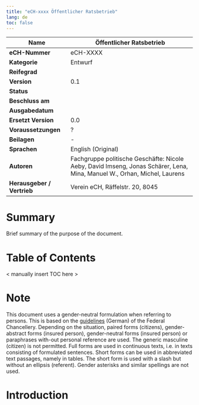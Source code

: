 ```yaml
---
title: "eCH-xxxx Öffentlicher Ratsbetrieb"
lang: de
toc: false
---
```


| **Name**              | **Öffentlicher Ratsbetrieb**                                                                                               |
|-----------------------|----------------------------------------------------------------------------------------------------------------------------|
| **eCH-Nummer**        | eCH-XXXX                                                                                                                   |
| **Kategorie**         | Entwurf                                                                                                                    |
| **Reifegrad**         |                                                                                                                            |
| **Version**           | 0.1                                                                                                                        |
| **Status**            |                                                                                                                            |
| **Beschluss am**      |                                                                                                                            |
| **Ausgabedatum**      |                                                                                                                            |
| **Ersetzt Version**   | 0.0                                                                                                                        |
| **Voraussetzungen**   | ?                                                                                                                          |
| **Beilagen**          | -                                                                                                                          |
| **Sprachen**          | English (Original)                                                                                                         |
| **Autoren**           | Fachgruppe politische Geschäfte: Nicole Aeby, David Imseng, Jonas Schärer, Lena, Mina, Manuel W., Orhan, Michel, Laurens                       |
| **Herausgeber / Vertrieb** | Verein eCH, Räffelstr. 20, 8045                                                                                       |

# Summary

Brief summary of the purpose of the document.

# Table of Contents

< manually insert TOC here >

# Note

This document uses a gender-neutral formulation when referring to persons. This is based on the [guidelines](https://www.bk.admin.ch/bk/de/home/dokumentation/sprachen/hilfsmittel-textredaktion/leitfaden-zum-geschlechtergerechten-formulieren.html) (German) of the Federal Chancellery. Depending on the situation, paired forms (citizens), gender-abstract forms (insured person), gender-neutral forms (insured person) or paraphrases with-out personal reference are used. The generic masculine (citizen) is not permitted. Full forms are used in continuous texts, i.e. in texts consisting of formulated sentences. Short forms can be used in abbreviated text passages, namely in tables. The short form is used with a slash but without an ellipsis (referent). Gender asterisks and similar spellings are not used.

# Introduction


